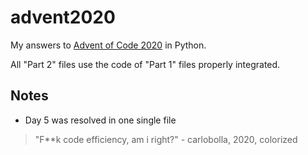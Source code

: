 # advent2020

My answers to [Advent of Code 2020](https://adventofcode.com/2020/) in Python.

All "Part 2" files use the code of "Part 1" files properly integrated.

## Notes ##
- Day 5 was resolved in one single file

>"F**k code efficiency, am i right?" - carlobolla, 2020, colorized